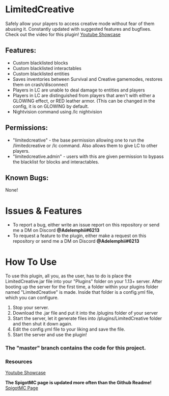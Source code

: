 # LimitedCreative

Safely allow your players to access creative mode without fear of them abusing it. Constantly updated with suggested features and bugfixes.
Check out the video for this plugin!
[Youtube Showcase](https://youtu.be/Z21t_WqM8ho)

## Features:
- Custom blacklisted blocks
- Custom blacklisted interactables
- Custom blacklisted entities
- Saves inventories between Survival and Creative gamemodes, restores them on crash/disconnect
- Players in LC are unable to deal damage to entities and players
- Players in LC are distinguished from players that aren't with either a GLOWING effect, or RED leather armor. (This can be changed in the config, it is on GLOWING by default.
- Nightvision command using /lc nightvision

## Permissions:
 - "limitedcreative" - the base permission allowing one to run the /limitedcreative or /lc command. Also allows them to give LC to other players.
 - "limitedcreative.admin" - users with this are given permission to bypass the blacklist for blocks and interactables.

## Known Bugs:
 None!
# Issues & Features
  - To report a bug, either write an issue report on this repository or send me a DM on Discord **@Adelemphii#6213**
  - To request a feature to the plugin, either make a request on this repository or send me a DM on Discord **@Adelemphii#6213**

# How To Use
To use this plugin, all you, as the user, has to do is place the LimitedCreative.jar file into your "Plugins" folder on your 1.13+ server. After booting up the server for the first time, a folder within your plugins folder named "LimitedCreative" is made. Inside that folder is a config.yml file, which you can configure. 

1. Stop your server.
2. Download the .jar file and put it into the /plugins folder of your server
3. Start the server, let it generate files into /plugins/LimitedCreative folder and then shut it down again.
4. Edit the config.yml file to your liking and save the file.
5. Start the server and use the plugin!

### The "master" branch contains the code for this project.

### Resources
[Youtube Showcase](https://youtu.be/Z21t_WqM8ho)

**The SpigotMC page is updated more often than the Github Readme!**
[SpigotMC Page](https://www.spigotmc.org/resources/limitedcreative.88444/)

